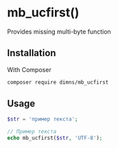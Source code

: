 # mb_ucfirst()
Provides missing multi-byte function

## Installation
With Composer
```bash
composer require dimns/mb_ucfirst
```

## Usage
```php
$str = 'пример текста';

// Пример текста
echo mb_ucfirst($str, 'UTF-8');
```